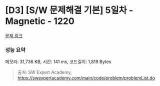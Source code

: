 # [D3] [S/W 문제해결 기본] 5일차 - Magnetic - 1220 

[문제 링크](https://swexpertacademy.com/main/code/problem/problemDetail.do?contestProbId=AV14hwZqABsCFAYD) 

### 성능 요약

메모리: 31,736 KB, 시간: 141 ms, 코드길이: 1,819 Bytes



> 출처: SW Expert Academy, https://swexpertacademy.com/main/code/problem/problemList.do